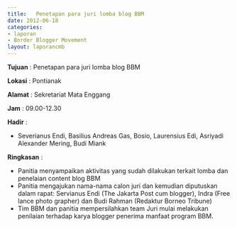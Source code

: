 ```yaml
---
title:   Penetapan para juri lomba blog BBM 
date: 2012-06-18
categories:
- laporan
- Border Blogger Movement
layout: laporancmb
---
```



**Tujuan** :   Penetapan para juri lomba blog BBM 

**Lokasi** :  Pontianak 

**Alamat** :  Sekretariat Mata Enggang 

**Jam** :  09.00-12.30 

**Hadir** :
* Severianus Endi, Basilius Andreas Gas, Bosio, Laurensius Edi,  Asriyadi Alexander Mering, Budi Miank

**Ringkasan** :
* Panitia menyampaikan aktivitas yang sudah dilakukan terkait lomba dan penelaian content blog BBM
* Panitia mengajukan nama-nama calon juri dan kemudian diputuskan  dalam rapat: Servianus Endi  (The Jakarta Post cum blogger), Indra (Free  lance photo grapher) dan Budi Rahman (Redaktur Borneo Tribune)
* Tim BBM dan panitia mempersilahkan team Juri mulai melakukan penilaian terhadap karya blogger penerima manfaat program BBM.

